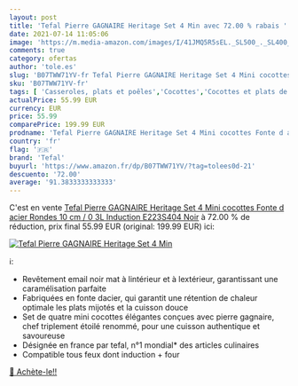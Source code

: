 ```yaml
---
layout: post
title: 'Tefal Pierre GAGNAIRE Heritage Set 4 Min avec 72.00 % rabais '
date: 2021-07-14 11:05:06
image: 'https://m.media-amazon.com/images/I/41JMQ5R5sEL._SL500_._SL400_.jpg'
comments: true
category: ofertas
author: 'tole.es'
slug: 'B07TWW71YV-fr Tefal Pierre GAGNAIRE Heritage Set 4 Mini cocottes Fonte d...'
sku: 'B07TWW71YV-fr'
tags: [ 'Casseroles, plats et poêles','Cocottes','Cocottes et plats de cuisson','Cuisine et Maison','tefal', ]
actualPrice: 55.99 EUR
currency: EUR
price: 55.99
comparePrice: 199.99 EUR
prodname: 'Tefal Pierre GAGNAIRE Heritage Set 4 Mini cocottes Fonte d acier Rondes 10 cm / 0 3L Induction E223S404  Noir'
country: 'fr'
flag: '🇫🇷'
brand: 'Tefal'
buyurl: 'https://www.amazon.fr/dp/B07TWW71YV/?tag=tolees0d-21'
descuento: '72.00'
average: '91.3833333333333'
---
```


C'est en vente [Tefal Pierre GAGNAIRE Heritage Set 4 Mini cocottes Fonte d acier Rondes 10 cm / 0 3L Induction E223S404  Noir](https://www.amazon.fr/dp/B07TWW71YV/?tag=tolees0d-21)  à  72.00 % de réduction, prix final  55.99 EUR (original: 199.99 EUR) ici:

[![Tefal Pierre GAGNAIRE Heritage Set 4 Min](https://m.media-amazon.com/images/I/41JMQ5R5sEL._SL500_._SL400_.jpg)](https://www.amazon.fr/dp/B07TWW71YV/?tag=tolees0d-21)

ℹ️:

- Revêtement email noir mat à lintérieur et à lextérieur, garantissant une caramélisation parfaite
- Fabriquées en fonte dacier, qui garantit une rétention de chaleur optimale les plats mijotés et la cuisson douce
- Set de quatre mini cocottes élégantes conçues avec pierre gagnaire, chef triplement étoilé renommé, pour une cuisson authentique et savoureuse
- Désignée en france par tefal, n°1 mondial* des articles culinaires
- Compatible tous feux dont induction + four

[🛒 Achète-le!!](https://www.amazon.fr/dp/B07TWW71YV/?tag=tolees0d-21)
